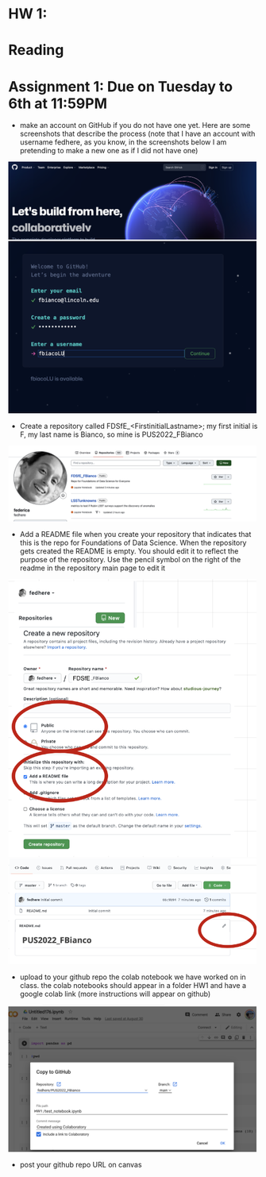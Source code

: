 # HW 1: 

# Reading 

# Assignment 1: Due on Tuesday to 6th at 11:59PM
- make an account on GitHub if you do not have one yet. Here are some screenshots that describe the process (note that I have an account with username fedhere, as you know, in the screenshots below I am pretending to make a new one as if I did not have one)

<img src="../imgs/Screen Shot 2022-08-30 at 2.45.43 PM.png" width=500>
<img src="../imgs/Screen Shot 2022-08-30 at 2.47.09 PM.png" width=500>


- Create a repository called FDSfE\_\<FirstinitialLastname\>;
my first initial is F, my last name is Bianco, so mine is PUS2022\_FBianco

<img src="../imgs/Screen Shot 2022-08-30 at 3.23.08 PM.png" width=500>

- Add a README file when you create your repository that indicates that this is the repo for Foundations of Data Science.  When the repository gets created the README is empty. You should edit it to reflect the purpose of the repository. Use the pencil symbol on the right of the readme in the repository main page to edit it

 <img src="../imgs/Screen Shot 2022-09-01 at 6.39.38 PM.png" width=500>
  
 <img src="../imgs/Screen Shot 2022-09-01 at 7.31.07 PM.png" width=500>

  
- upload to your github repo the colab notebook we have worked on in class. the colab notebooks should appear in a folder HW1 and have a google colab link (more instructions will appear on github)

<img src="../imgs/Screen Shot 2022-08-31 at 2.54.15 PM.png" width=500>

- post your github repo URL on canvas

  
